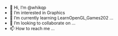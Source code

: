 - 👋 Hi, I’m @whikqp
- 👀 I’m interested in Graphics
- 🌱 I’m currently learning LearnOpenGL,Games202 ...
- 💞️ I’m looking to collaborate on ...
- 📫 How to reach me ...

<!---
whikqp/whikqp is a ✨ special ✨ repository because its `README.md` (this file) appears on your GitHub profile.
You can click the Preview link to take a look at your changes.
--->
